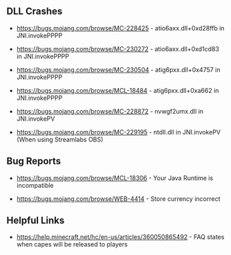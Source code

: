## DLL Crashes
- https://bugs.mojang.com/browse/MC-228425 - atio6axx.dll+0xd28ffb in JNI.invokePPPP

- https://bugs.mojang.com/browse/MC-230272 - atio6axx.dll+0xd1cd83 in JNI.invokePPPP

- https://bugs.mojang.com/browse/MC-230504 - atig6pxx.dll+0x4757 in JNI.invokePPPP

- https://bugs.mojang.com/browse/MCL-18484 - atig6pxx.dll+0xa662 in JNI.invokePPPP

- https://bugs.mojang.com/browse/MC-228872 - nvwgf2umx.dll in JNI.invokePV

- https://bugs.mojang.com/browse/MC-229195 - ntdll.dll in JNI.invokePV (When using Streamlabs OBS)

## Bug Reports
- https://bugs.mojang.com/browse/MCL-18306 - Your Java Runtime is incompatible

- https://bugs.mojang.com/browse/WEB-4414 - Store currency incorrect

## Helpful Links
- https://help.minecraft.net/hc/en-us/articles/360050865492 - FAQ states when capes will be released to players
